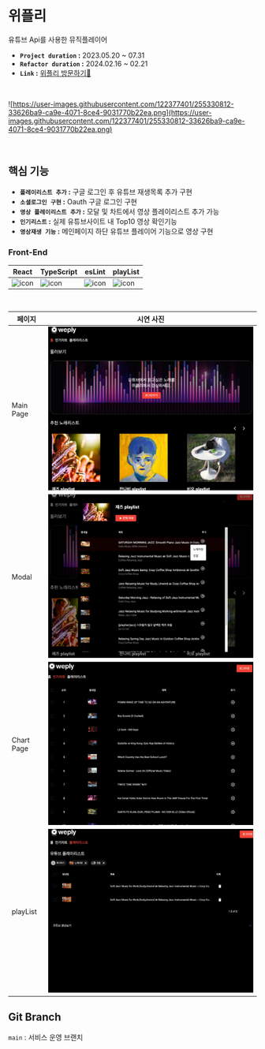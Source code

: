 # 위플리
유튜브 Api를 사용한 뮤직플레이어<br />
- **`Project duration` :** 2023.05.20 ~ 07.31
- **`Refactor duration` :** 2024.02.16 ~ 02.21
- **`Link` :** [위플리 방문하기👀](https://weply-2rj8ev4h3-inguks-projects.vercel.app/)

<br/>

![https://user-images.githubusercontent.com/122377401/255330812-33626ba9-ca9e-4071-8ce4-9031770b22ea.png](https://user-images.githubusercontent.com/122377401/255330812-33626ba9-ca9e-4071-8ce4-9031770b22ea.png)

<br/>

## 핵심 기능
- **`플레이리스트 추가` :** 구글 로그인 후 유튜브 재생목록 추가 구현
- **`소셜로그인 구현` :** Oauth 구글 로그인 구현
- **`영상 플레이리스트 추가` :** 모달 및 차트에서 영상 플레이리스트 추가 가능
- **`인기리스트` :** 실제 유튜브사이트 내 Top10 영상 확인기능
- **`영상재생 기능` :** 메인페이지 하단 유튜브 플레이어 기능으로 영상 구현


### Front-End

| React                                                                                                 | TypeScript                                                                                         | esLint                                                                                                 | playList                                                                                                 |
| ----------------------------------------------------------------------------------------------------- | -------------------------------------------------------------------------------------------------- | ------------------------------------------------------------------------------------------------------ | -------------------------------------------------------------------------------------------------------- |
| <img src="https://techstack-generator.vercel.app/react-icon.svg" alt="icon" width="65" height="65" /> | <img src="https://techstack-generator.vercel.app/ts-icon.svg" alt="icon" width="65" height="65" /> | <img src="https://techstack-generator.vercel.app/eslint-icon.svg" alt="icon" width="65" height="65" /> | <img src="https://techstack-generator.vercel.app/prettier-icon.svg" alt="icon" width="65" height="65" /> |
                                                     
<br/>

| 페이지     | 시연 사진                                 |
| ---------- | ----------------------------------------- |
| Main Page  | ![Main Page](/public/Images/home.png)     |
| Modal      | ![Play Page](/public/Images/addList.png)  |
| Chart Page | ![Play Page](/public/Images/chart.png)    |
| playList   | ![Play Page](/public/Images/playList.png) |


## Git Branch

`main` : 서비스 운영 브랜치 


<br/>

